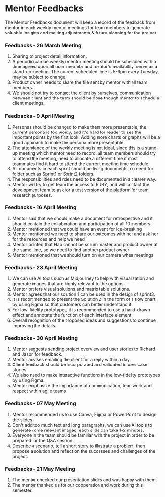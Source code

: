 # Mentor Feedbacks
The Mentor Feedbacks document will keep a record of the feedback from mentor in each weekly mentor meetings for team members to generate valuable insights and making adjustments & future planning for the project

### Feedbacks - 26 March Meeting
1. Sharing of project detail information.
2. A periodic(can be weekly) mentor meeting should be scheduled with a time agreed upon all team memebr and mentor's availability, serve as a stand-up meeting. The current scheduled time is 5-6pm every Tuesday, may be subject to change.
3. Product owner needs to share the file sent by mentor with all team members.
4. We should not try to contact the client by ourselves, communication between client and the team should be done though mentor to schedule client meetings.

### Feedbacks - 9 April Meeting
1. Personas should be changed to make them more presentable, the current persona is too wordy, and it's hard for reader to see the important points by the first look. Adding more charts or graphs will be a good approach to make the persona more presentable.
2. The attendance of the weekly meeting is not ideal, since this is a stand-up meeting which mentor need to record, all team members should try to attend the meeting, need to allocate a different time if most teammates find it hard to attend the current meeting time schedule.
3. All documents in each sprint should be living documents, no need for folder such as Sprint1 or Sprint2 folders.
4. The responsibilities and roles need to be documented in a clearer way.
5. Mentor will try to get team the access to RUBY, and will contact the development team to ask for a test version of the platform for team research purposes.

### Feedbacks - 16 April Meeting
1. Mentor said that we should make a document for retrospective and it should contain the collaboration and participation of all 10 members
2. Mentor mentioned that we could have an event for ice-breaking
3. Mentor mentioned we need to share our outcomes with her and ask her for the resources and help we need
4. Mentor pointed that Hao cannot be scrum master and product owner at the same time, so we need to find another product owner
5. Mentor mentioned that we should turn on our camera when meetings

### Feedbacks - 23 April Meeting
1. We can use AI tools such as Midjourney to help with visualization and generate images that are highly relevant to the options.
2. Mentor prefers visual solutions and matrix table solutions.
3. Mentor agrees that our solution 1 can be used in the design of sprint3.
4. It is recommended to present the Solution 2 in the form of a flow chart by using Figma so that customers can better understand it.
5. For low-fidelity prototypes, it is recommended to use a hand-drawn effect and annotate the function of each interface element.
6. Overall recognition of the proposed ideas and suggestions to continue improving the details.

### Feedbacks - 30 April Meeting
1. Mentor suggests sending project overview and user stories to Richard and Jason for feedback.
2. Mentor advises emailing the client for a reply within a day.
3. Client feedback should be incorporated and validated in user case stories.
4. We also need to make interactive functions in the low-fidelity prototypes by using Figma.
5. Mentor emphasize the importance of communication, teamwork and respect within agile teams.

### Feedbacks - 07 May Meeting
1. Mentor recommended us to use Canva, Figma or PowerPoint to design the slides.
2. Don't add too much text and long paragraphs, we can use AI tools to generate some relevant images, each slide can take 1-2 minutes.
3. Everyone in the team should be familiar with the project in order to be prepared for the Q&A session.
4. Describe a scenario, tell a short story to illustrate a problem, then propose a solution and reflect on the successes and challenges of the project.

### Feedbacks - 21 May Meeting
1. The mentor checked our presentation slides and was happy with them.
2. The mentor thanked us for our cooperation and work during this semester.
